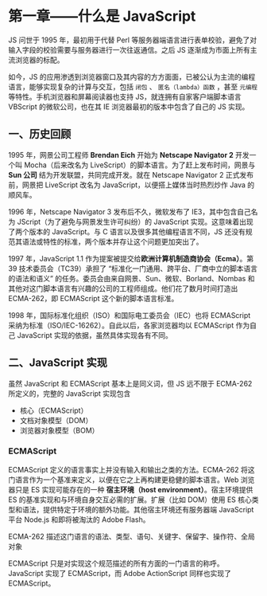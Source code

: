 # 第一章——什么是 JavaScript

JS 问世于 1995 年，最初用于代替 Perl 等服务器端语言进行表单校验，避免了对输入字段的校验需要与服务器进行一次往返通信。之后 JS 逐渐成为市面上所有主流浏览器的标配。

如今，JS 的应用渗透到浏览器窗口及其内容的方方面面，已被公认为主流的编程语言，能够实现复杂的计算与交互，包括 `闭包` 、 `匿名（lambda）函数` ，甚至 `元编程` 等特性。手机浏览器和屏幕阅读器也支持 JS，就连拥有自家客户端脚本语言 VBScript 的微软公司，也在其 IE 浏览器最初的版本中包含了自己的 JS 实现。

## 一、历史回顾

1995 年，网景公司工程师 **Brendan Eich** 开始为 **Netscape Navigator 2** 开发一个叫 Mocha（后来改名为 LiveScript）的脚本语言。为了赶上发布时间，网景与 **Sun 公司** 结为开发联盟，共同完成开发。就在 Netscape Navigator 2 正式发布前，网景把 LiveScript 改名为 JavaScript，以便搭上媒体当时热烈炒作 Java 的顺风车。

1996 年，Netscape Navigator 3 发布后不久，微软发布了 IE3，其中包含自己名为 JScript（为了避免与网景发生许可纠纷）的 JavaScript 实现。这意味着出现了两个版本的 JavaScript。与 C 语言以及很多其他编程语言不同，JS 还没有规范其语法或特性的标准，两个版本并存让这个问题更加突出了。

1997 年，JavaScript 1.1 作为提案被提交给**欧洲计算机制造商协会（Ecma）**。第 39 技术委员会（TC39）承担了 “标准化一门通用、跨平台、厂商中立的脚本语言的语法和语义” 的任务。委员会由来自网景、Sun、微软、Borland、Nombas 和其他对这门脚本语言有兴趣的公司的工程师组成。他们花了数月时间打造出 ECMA-262，即 ECMAScript 这个新的脚本语言标准。

1998 年，国际标准化组织（ISO）和国际电工委员会（IEC）也将 ECMAScript 采纳为标准（ISO/IEC-16262）。自此以后，各家浏览器均以 ECMAScript 作为自己 JavaScript 实现的依据，虽然具体实现各有不同。

## 二、JavaScript 实现

虽然 JavaScript 和 ECMAScript 基本上是同义词，但 JS 远不限于 ECMA-262 所定义的，完整的 JavaScript 实现包含

- 核心（ECMAScript）
- 文档对象模型（DOM）
- 浏览器对象模型（BOM）

### ECMAScript

ECMAScript 定义的语言事实上并没有输入和输出之类的方法。ECMA-262 将这门语言作为一个基准来定义，以便在它之上再构建更稳健的脚本语言。Web 浏览器只是 ES 实现可能存在的一种 **宿主环境（host environment）**。宿主环境提供 ES 的基准实现和与环境自身交互必需的扩展。扩展（比如 DOM）使用 ES 核心类型和语法，提供特定于环境的额外功能。其他宿主环境还有服务器端 JavaScript 平台 Node.js 和即将被淘汰的 Adobe Flash。

ECMA-262 描述这门语言的语法、类型、语句、关键字、保留字、操作符、全局对象

ECMAScript 只是对实现这个规范描述的所有方面的一门语言的称呼。JavaScript 实现了 ECMAScript，而 Adobe ActionScript 同样也实现了 ECMAScript。